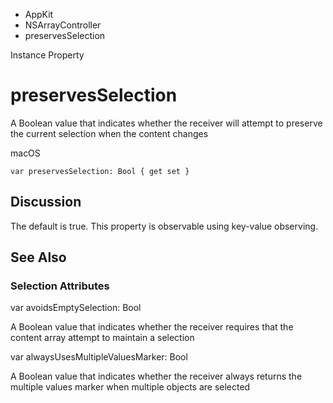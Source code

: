 

- AppKit
- NSArrayController
-  preservesSelection 

Instance Property

# preservesSelection

A Boolean value that indicates whether the receiver will attempt to preserve the current selection when the content changes

macOS

``` source
var preservesSelection: Bool { get set }
```

## Discussion

The default is true. This property is observable using key-value observing.

## See Also

### Selection Attributes

var avoidsEmptySelection: Bool

A Boolean value that indicates whether the receiver requires that the content array attempt to maintain a selection

var alwaysUsesMultipleValuesMarker: Bool

A Boolean value that indicates whether the receiver always returns the multiple values marker when multiple objects are selected

